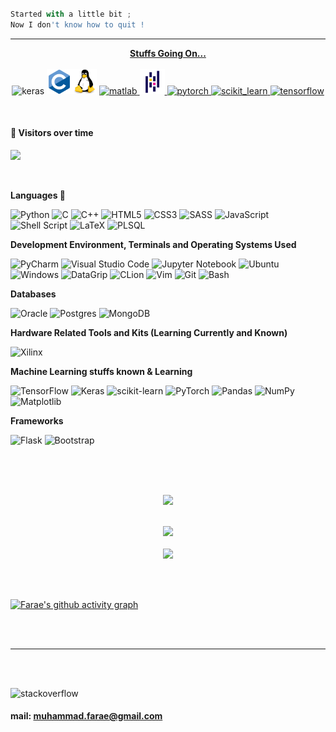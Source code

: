 ```python

Started with a little bit ;
Now I don't know how to quit !
```



<hr> </hr>

<p align="center">
  <b> <u> Stuffs Going On... </u> </b>
  <br/>
  <br/>
<img src="https://img.shields.io/badge/Keras-%23D00000.svg?style=for-the-badge&logo=Keras&logoColor=white" alt="keras">
   <img src="https://raw.githubusercontent.com/devicons/devicon/master/icons/c/c-original.svg" alt="c" width="40" height="40"/><img src="https://raw.githubusercontent.com/devicons/devicon/master/icons/linux/linux-original.svg" alt="linux" width="40" height="40"/> </a> <a href="https://www.mathworks.com/" target="_blank" rel="noreferrer"> <img src="https://upload.wikimedia.org/wikipedia/commons/2/21/Matlab_Logo.png" alt="matlab" width="40" height="40"/> </a> <a href="https://pandas.pydata.org/" target="_blank" rel="noreferrer"> <img src="https://raw.githubusercontent.com/devicons/devicon/2ae2a900d2f041da66e950e4d48052658d850630/icons/pandas/pandas-original.svg" alt="pandas" width="40" height="40"/> </a> <a href="https://pytorch.org/" target="_blank" rel="noreferrer"> <img src="https://www.vectorlogo.zone/logos/pytorch/pytorch-icon.svg" alt="pytorch" width="40" height="40"/> </a> <a href="https://scikit-learn.org/" target="_blank" rel="noreferrer"> <img src="https://upload.wikimedia.org/wikipedia/commons/0/05/Scikit_learn_logo_small.svg" alt="scikit_learn" width="40" height="40"/> </a> <a href="https://seaborn.pydata.org/" target="_blank" rel="noreferrer"> <img src="https://www.vectorlogo.zone/logos/tensorflow/tensorflow-icon.svg" alt="tensorflow" width="40" height="40"/> </a> 
</p>

<br/>

#### 🌟 Visitors over time
![](https://komarev.com/ghpvc/?username=mfarae&label=PROFILE+VIEWS&style=plastic)

<br/>

<b> Languages 🥸 </b>

![Python](https://img.shields.io/badge/python-3670A0?style=for-the-badge&logo=python&logoColor=ffdd54)
![C](https://img.shields.io/badge/c-%2300599C.svg?style=for-the-badge&logo=c&logoColor=white)
![C++](https://img.shields.io/badge/C%2B%2B-00599C?style=for-the-badge&logo=c%2B%2B&logoColor=white)
![HTML5](https://img.shields.io/badge/html5-%23E34F26.svg?style=for-the-badge&logo=html5&logoColor=white)
![CSS3](https://img.shields.io/badge/css3-%231572B6.svg?style=for-the-badge&logo=css3&logoColor=white)
![SASS](https://img.shields.io/badge/Sass-CC6699?style=for-the-badge&logo=sass&logoColor=white)
![JavaScript](https://img.shields.io/badge/javascript-%23323330.svg?style=for-the-badge&logo=javascript&logoColor=%23F7DF1E)
![Shell Script](https://img.shields.io/badge/shell_script-%23121011.svg?style=for-the-badge&logo=gnu-bash&logoColor=white)
![LaTeX](https://img.shields.io/badge/latex-%23008080.svg?style=for-the-badge&logo=latex&logoColor=white)
![PLSQL](https://camo.githubusercontent.com/396044d9a31325230d473c5e6c62f29e06106a5cdd75e83bfa4c6a4427c98d47/68747470733a2f2f696d672e736869656c64732e696f2f62616467652f504c53514c2d4638303030303f7374796c653d666f722d7468652d6261646765266c6f676f3d6f7261636c65266c6f676f436f6c6f723d626c61636b)
<br/>

<b> Development Environment, Terminals and Operating Systems Used </b>

![PyCharm](https://img.shields.io/badge/pycharm-143?style=for-the-badge&logo=pycharm&logoColor=black&color=black&labelColor=green)
![Visual Studio Code](https://img.shields.io/badge/Visual%20Studio%20Code-0078d7.svg?style=for-the-badge&logo=visual-studio-code&logoColor=white)
![Jupyter Notebook](https://img.shields.io/badge/jupyter-%23FA0F00.svg?style=for-the-badge&logo=jupyter&logoColor=white)
![Ubuntu](https://img.shields.io/badge/Ubuntu-E95420?style=for-the-badge&logo=ubuntu&logoColor=white)
![Windows](https://img.shields.io/badge/Windows-0078D6?style=for-the-badge&logo=windows&logoColor=white)
![DataGrip](https://img.shields.io/badge/DataGrip-000000.svg?style=for-the-badge&logo=DataGrip&logoColor=white)
![CLion](https://img.shields.io/badge/CLion-black?style=for-the-badge&logo=clion&logoColor=white)
![Vim](https://img.shields.io/badge/VIM-%2311AB00.svg?style=for-the-badge&logo=vim&logoColor=white)
![Git](https://img.shields.io/badge/git-%23F05033.svg?style=for-the-badge&logo=git&logoColor=white)
![Bash](https://img.shields.io/badge/GNU%20Bash-4EAA25?style=for-the-badge&logo=GNU%20Bash&logoColor=white)
<br/>

<b> Databases </b>

![Oracle](https://img.shields.io/badge/Oracle-F80000?style=for-the-badge&logo=oracle&logoColor=white)
![Postgres](https://img.shields.io/badge/postgres-%23316192.svg?style=for-the-badge&logo=postgresql&logoColor=white)
![MongoDB](https://img.shields.io/badge/MongoDB-%234ea94b.svg?style=for-the-badge&logo=mongodb&logoColor=white)
<br/>

<b> Hardware Related Tools and Kits (Learning Currently and Known) </b>

![Xilinx](https://img.shields.io/badge/Xilinx-E01F27.svg?style=for-the-badge&logo=Xilinx&logoColor=white)
<br/>


<b> Machine Learning stuffs known & Learning </b>

![TensorFlow](https://img.shields.io/badge/TensorFlow-%23FF6F00.svg?style=for-the-badge&logo=TensorFlow&logoColor=white)
![Keras](https://img.shields.io/badge/Keras-%23D00000.svg?style=for-the-badge&logo=Keras&logoColor=white)
![scikit-learn](https://img.shields.io/badge/scikit--learn-%23F7931E.svg?style=for-the-badge&logo=scikit-learn&logoColor=white)
![PyTorch](https://img.shields.io/badge/PyTorch-%23EE4C2C.svg?style=for-the-badge&logo=PyTorch&logoColor=white)
![Pandas](https://img.shields.io/badge/pandas-%23150458.svg?style=for-the-badge&logo=pandas&logoColor=white)
![NumPy](https://img.shields.io/badge/numpy-%23013243.svg?style=for-the-badge&logo=numpy&logoColor=white)
![Matplotlib](https://img.shields.io/badge/Matplotlib-%23#ffffff.svg?style=for-the-badge&logo=Matplotlib&logoColor=white)
<br/>

<b> Frameworks </b>

![Flask](https://img.shields.io/badge/Flask-000000?style=for-the-badge&logo=flask&logoColor=white)
![Bootstrap](https://img.shields.io/badge/Bootstrap-563D7C?style=for-the-badge&logo=bootstrap&logoColor=white)

<br/>

<p align="center">
<br></br>
<img src="https://img.shields.io/badge/github-%23121011.svg?style=for-the-badge&logo=github&logoColor=white">
<br></br>
</p>

<p align="center">
  <a href="https://github.com/anuraghazra/convoychat">
  <img  src="https://github-readme-stats.vercel.app/api/top-langs/?username=mfarae&langs_count=10)](https://github.com/anuraghazra/github-readme-stats&theme=radical" />
</a>
  <br></br>
<a href="https://github.com/anuraghazra/github-readme-stats">
  <img src="https://github-readme-stats.vercel.app/api?username=mfarae&show_icons=true&theme=radical" />
</a>
</p>
<br></br>

[![Farae's github activity graph](https://activity-graph.herokuapp.com/graph?username=mfarae&theme=xcode)](https://github.com/ashutosh00710/github-readme-activity-graph)

<br></br>


<hr>

<br></br>

<!--<a href="https://stackoverflow.com/users/18259104/ritvik-prasad">-->
<img src="https://img.shields.io/badge/Stack_Overflow-FE7A16?style=for-the-badge&logo=stack-overflow&logoColor=white" alt="stackoverflow"> </a>

#### mail: muhammad.farae@gmail.com
